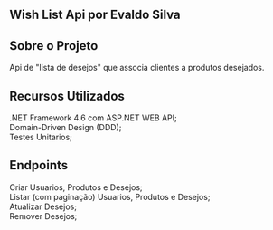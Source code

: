 ## Wish List Api por Evaldo Silva

## Sobre o Projeto 

Api de "lista de desejos" que associa clientes a produtos desejados.

## Recursos Utilizados

.NET Framework 4.6 com ASP.NET WEB API;<br>
Domain-Driven Design (DDD);<br>
Testes Unitarios;

## Endpoints

Criar Usuarios, Produtos e Desejos;<br>
Listar (com paginação) Usuarios, Produtos e Desejos; <br>
Atualizar Desejos;<br>
Remover Desejos;
